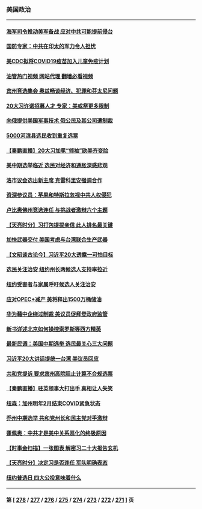 ### 美国政治
---
#### [海军司令推动美军备战 应对中共可能提前侵台](../../pages/ncid1078159/n13849323.md?10202045) 
#### [国防专家：中共在印太的军力令人担忧](../../pages/ncid1078159/n13849228.md?10202045) 
#### [美CDC拟将COVID19疫苗加入儿童免疫计划](../../pages/ncid1078159/n13849099.md?10202045) 
#### [油管热门视频 网站代理 翻墙必看视频](http://132.145.103.77:81/youtube.html?10202045)
#### [宾州竞选集会 奥兹畅谈经济、犯罪和芬太尼问题](../../pages/ncid1078159/n13849173.md?10202045) 
#### [20大习许诺招募人才 专家：美或祭更多限制](../../pages/ncid1078159/n13849014.md?10202045) 
#### [向俄提供美国军事技术 俄公民及其公司遭制裁](../../pages/ncid1078159/n13849023.md?10202045) 
#### [5000河滨县选民收到重复选票](../../pages/ncid1078159/n13849061.md?10202045) 
#### [【秦鹏直播】20大习加冕“领袖”欧美齐变脸](../../pages/ncid1078159/n13849038.md?10202045) 
#### [美中期选举临近 选民对经济和通胀深感悲观](../../pages/ncid1078159/n13848992.md?10202045) 
#### [洛市议会选出新主席 克雷科里安强调合作](../../pages/ncid1078159/n13848993.md?10202045) 
#### [资深参议员：苹果和特斯拉忽视中共人权侵犯](../../pages/ncid1078159/n13848896.md?10202045) 
#### [卢比奥佛州竞选连任 与挑战者激辩六个主题](../../pages/ncid1078159/n13848839.md?10202045) 
#### [【天亮时分】习打包提拔亲信 此人排名最关键](../../pages/ncid1078159/n13848838.md?10202045) 
#### [加快武器交付 美国考虑与台湾联合生产武器](../../pages/ncid1078159/n13848958.md?10202045) 
#### [【文昭谈古论今】习近平20大透露一可怕目标](../../pages/ncid1078159/n13848050.md?10202045) 
#### [选民关注治安 纽约州长两候选人支持率拉近](../../pages/ncid1078159/n13848543.md?10202045) 
#### [纽约受害者与家属呼吁候选人关注治安](../../pages/ncid1078159/n13848553.md?10202045) 
#### [应对OPEC+减产 美将释出1500万桶储油](../../pages/ncid1078159/n13848438.md?10202045) 
#### [华为藉中企绕过制裁 美议员促拜登政府监管](../../pages/ncid1078159/n13848196.md?10202045) 
#### [新书详述北京如何操控索罗斯等西方精英](../../pages/ncid1078159/n13848278.md?10202045) 
#### [最新民调：美国中期选举 选民最关心三大问题](../../pages/ncid1078159/n13848318.md?10202045) 
#### [习近平20大讲话提统一台湾 美议员回应](../../pages/ncid1078159/n13848260.md?10202045) 
#### [共和党提诉 要求宾州高院阻止计算不合规选票](../../pages/ncid1078159/n13848228.md?10202045) 
#### [【秦鹏直播】驻英领事大打出手 真相让人失笑](../../pages/ncid1078159/n13848061.md?10202045) 
#### [纽森：加州明年2月结束COVID紧急状态](../../pages/ncid1078159/n13848203.md?10202045) 
#### [乔州中期选举 共和党州长和民主党对手激辩](../../pages/ncid1078159/n13848069.md?10202045) 
#### [蓬佩奥：中共才是美中关系恶化的终极原因](../../pages/ncid1078159/n13848187.md?10202045) 
#### [【时事金扫描】一张图表 解密习二十大报告玄机](../../pages/ncid1078159/n13848058.md?10202045) 
#### [【天亮时分】决定习是否连任 军队明确表态](../../pages/ncid1078159/n13848045.md?10202045) 
#### [纽约普选日 四大公投意味着什么](../../pages/ncid1078159/n13847783.md?10202045) 

---
#### 第 [ [278](./278.md?10202045) / [277](./277.md?10202045) / [276](./276.md?10202045) / [275](./275.md?10202045) / [274](./274.md?10202045) / [273](./273.md?10202045) / [272](./272.md?10202045) / [271](./271.md?10202045) ] 页
